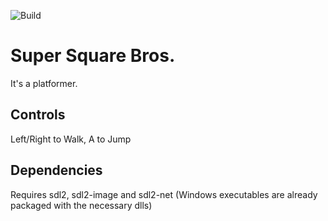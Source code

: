 ![Build](https://github.com/ThePythonator/Super-Square-Bros/workflows/Build/badge.svg)

# Super Square Bros.

It's a platformer.

## Controls

Left/Right to Walk, A to Jump

## Dependencies

Requires sdl2, sdl2-image and sdl2-net (Windows executables are already packaged with the necessary dlls)
